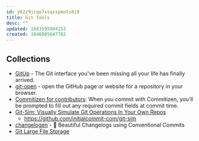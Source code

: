 ```yaml
---
id: y62z9jcqo7xsqxspmots8j8
title: Git Tools
desc: ""
updated: 1683595984153
created: 1646005847782
---
```


## Collections

- [GitUp](https://github.com/git-up/GitUp) - The Git interface you've been missing all your life has finally arrived.
- [git-open](https://github.com/paulirish/git-open) - open the GitHub page or website for a repository in your browser.
- [Commitizen for contributors](https://github.com/commitizen/cz-cli): When you commit with Commitizen, you'll be prompted to fill out any required commit fields at commit time.
- [Git-Sim: Visually Simulate Git Operations In Your Own Repos](https://initialcommit.com/blog/git-sim)
  - https://github.com/initialcommit-com/git-sim
- [changelogen](https://github.com/unjs/changelogen) - 💅 Beautiful Changelogs using Conventional Commits
- [Git Large File Storage](https://git-lfs.com/)
